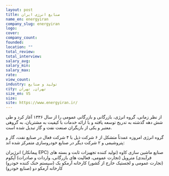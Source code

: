 ```yaml
---
layout: post
title: صنایع انرژی ایران
name_en: energyiran
company_slug: energyiran
logo: 
cover: 
company_count:
founded:
location: ""
total_review: 
total_interview: 
salary_avg: 
salary_min: 
salary_max: 
rate: 
view_count: 
industry: تولید و صنایع
city: تهران, تهران
size_en: VS
size: 
site: https://www.energyiran.ir/
---
```


از نظر زمانی، گروه انرژی، بازرگانی و بازرگانی عمومی را از سال ۱۳۳۶ آغاز کرد و طی شش دهه گذشته به تدریج توسعه یافته و با ارائه خدمات با کیفیت به مشتریان، به گروهی معتبر و یکی از بازیگران صنعت نفت و گاز تبدیل شده است.

گروه انرژی امروزه عمدتاً متشکل از ۶ شرکت ذیل با ۴ شرکت فعال در صنایع نفت، گاز و پتروشیمی و ۲ شرکت دیگر در صنایع خودروسازی متمرکز شده اند:

انرژیران (پیمانکار EPC)
صنایع ماشین سازی کاوه (تولید کننده تجهیزات ثابت و بسته های فرآیندی)
متروپل (تجارت عمومی، فعالیت های بازرگانی، واردات و صادرات)
آپکوم (تجارت عمومی و لجستیک خارج از کشور)
کارخانه آرمکو یک (سیستم خنک کننده خودرو)
کارخانه آرمکو دو (صنایع خودرو)
